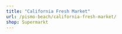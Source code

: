 ```yaml
---
title: "California Fresh Market"
url: /pismo-beach/california-fresh-market/
shop: Supermarkt
---
```

